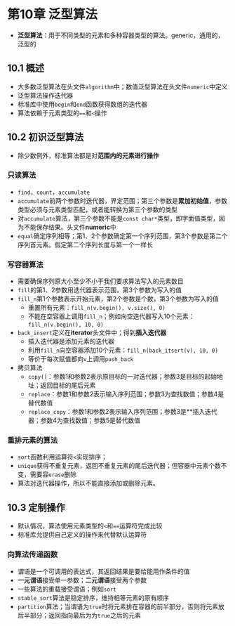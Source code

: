 # 第10章 泛型算法

- **泛型算法**：用于不同类型的元素和多种容器类型的算法。generic，通用的，泛型的



## 10.1 概述

- 大多数泛型算法在头文件`algorithm`中；数值泛型算法在头文件`numeric`中定义
- 泛型算法操作迭代器
- 标准库中使用`begin`和`end`函数获得数组的迭代器
- 算法依赖于元素类型的`==`和`<`操作



## 10.2 初识泛型算法

- 除少数例外，标准算法都是对**范围内的元素进行操作**

### 只读算法

- `find`，`count`，`accumulate`
- `accumulate`前两个参数时迭代器，界定范围；第三个参数是**累加初始值**，参数类型必须与元素类型匹配，或者能转换为第三个参数的类型
- 对`accumulate`算法，第三个参数不能是`const char*`类型，即字面值类型，因为不能保存结果。头文件**numeric**中
- `equal`确定序列相等；第1、2个参数确定第一个序列范围，第3个参数是第二个序列首元素。假定第二个序列长度与第一个一样长

### 写容器算法

- 需要确保序列原大小至少不小于我们要求算法写入的元素数目
- `fill`的第1、2参数用迭代器表示范围，第3个参数为写入的值
- `fill_n`第1个参数表示开始元素，第2个参数是个数，第3个参数为写入的值
  - 重置所有元素：`fill_n(v.begin(), v.size(), 0)`
  - 不能在空容器上调用`fill_n`；例如向空迭代器写入10个元素：`fill_n(v.begin(), 10, 0)`
- `back_insert`定义在**iterator**头文件中；得到**插入迭代器**
  - 插入迭代器是添加元素的迭代器
  - 利用`fill_n`向空容器添加10个元素：`fill_n(back_itsert(v), 10, 0)`
  - 等价于每次赋值都向`v`上调用`push_back`
- 拷贝算法
  - `copy()`：参数1和参数2表示原目标的一对迭代器；参数3是目标的起始地址；返回目标的尾后元素
  - `replace`：参数1和参数2表示输入序列范围；参数3为查找数值；参数4是替代数值
  - `replace_copy`：参数1和参数2表示输入序列范围；参数3是**插入迭代器；参数4为查找数值；参数5是替代数值

### 重排元素的算法

- `sort`函数利用运算符`<`实现排序；
- `unique`获得不重复元素，返回不重复元素的尾后迭代器；但容器中元素个数不变，需要容`erase`删除
- 算法对迭代器操作，所以不能直接添加或删除元素。



## 10.3 定制操作

- 默认情况，算法使用元素类型的`<`和`==`运算符完成比较
- 标准库允提供自己定义的操作来代替默认运算符

### 向算法传递函数

- 谓语是一个可调用的表达式，其返回结果是要给能用作条件的值
- **一元谓语**接受单一参数；**二元谓语**接受两个参数
- 一些算法的重载接受谓语；例如`sort`
- `stable_sort`算法是稳定排序，维持相等元素的原有顺序
- `partition`算法；当谓语为`true`时将元素排在容器的前半部分，否则将元素放后半部分；返回指向最后为为`true`之后的元素